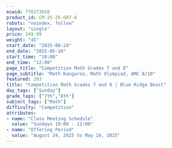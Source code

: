 ```yaml
---
ecwid: 770373650
product_id: CM-25-25-GR7-8
robots: "noindex, follow"
layout: "single"
price: 249.99
weight: "45"
start_date: "2025-08-24"
end_date: "2025-05-16"
start_time: "10:00"
end_time: "12:00"
page_title: "Competition Math Grades 7 and 8"
page_subtitle: "Math Kangaroo, Math Olympiad, AMC 8/10"
featured: 203
title: "Competition Math Grades 7 and 8 | Blue Ridge Boost"
day_tags: ["Sunday"]
grade_tags: ["7th","8th"]
subject_tags: ["Math"]
difficulty: "Competition"
attributes:
- name: "Class Meeting Schedule"
  value: "Sundays 10:00 - 12:00"
- name: "Offering Period"
  value: "August 24, 2025 to May 16, 2025"
---
```

